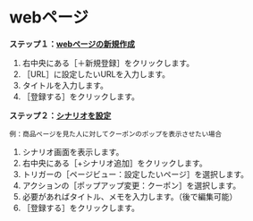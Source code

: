 # webページ
**ステップ１：[webページの新規作成](https://happi.net/wp-admin/post.php?post=2255&action=edit)**  
1. 右中央にある［＋新規登録］をクリックします。  
2. ［URL］に設定したいURLを入力します。 
3. タイトルを入力します。  
4. ［登録する］をクリックします。  


**ステップ２：[シナリオを設定](https://happi.net/function/scenario/%e7%89%b9%e5%ae%9a%e3%81%ae%e3%83%9a%e3%83%bc%e3%82%b8%e3%82%92%e8%a6%8b%e3%81%9f%e3%82%89%e3%83%9d%e3%83%83%e3%83%97%e3%82%a2%e3%83%83%e3%83%97%e3%82%92%e5%a4%89%e6%9b%b4%e3%81%97%e3%81%9f%e3%81%84/)**  

```
例：商品ページを見た人に対してクーポンのポップを表示させたい場合  
```

1. シナリオ画面を表示します。  
2. 右中央にある［+シナリオ追加］をクリックします。  
3. トリガーの［ページビュー：設定したいページ］を選択します。  
4. アクションの［ポップアップ変更：クーポン］を選択します。  
5. 必要があればタイトル、メモを入力します。（後で編集可能）  
6. ［登録する］をクリックします。  
